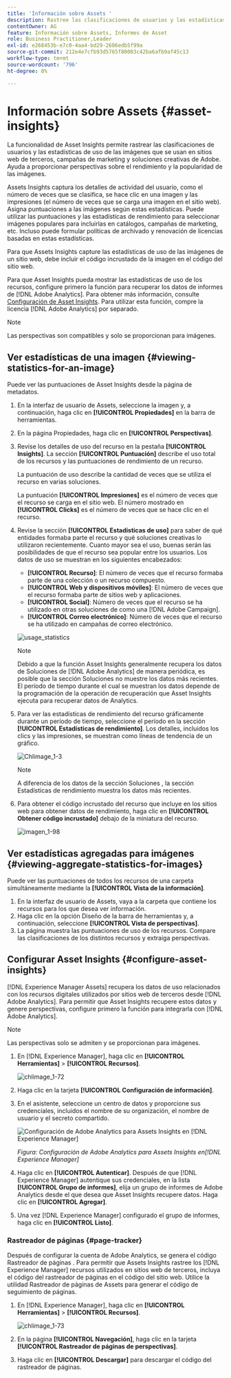 ```yaml
---
title: 'Información sobre Assets '
description: Rastree las clasificaciones de usuarios y las estadísticas de uso de las imágenes que se utilizan en sitios web de terceros, campañas de marketing y las soluciones creativas del Adobe.
contentOwner: AG
feature: Información sobre Assets, Informes de Asset
role: Business Practitioner,Leader
exl-id: e268453b-e7c0-4aa4-bd29-2686edb5f99a
source-git-commit: 212e4e7cfb93d5765f80003c42ba6afb9af45c13
workflow-type: tm+mt
source-wordcount: '796'
ht-degree: 8%

---
```


# Información sobre Assets {#asset-insights}

La funcionalidad de Asset Insights permite rastrear las clasificaciones de usuarios y las estadísticas de uso de las imágenes que se usan en sitios web de terceros, campañas de marketing y soluciones creativas de Adobe. Ayuda a proporcionar perspectivas sobre el rendimiento y la popularidad de las imágenes.

Assets Insights captura los detalles de actividad del usuario, como el número de veces que se clasifica, se hace clic en una imagen y las impresiones (el número de veces que se carga una imagen en el sitio web). Asigna puntuaciones a las imágenes según estas estadísticas. Puede utilizar las puntuaciones y las estadísticas de rendimiento para seleccionar imágenes populares para incluirlas en catálogos, campañas de marketing, etc. Incluso puede formular políticas de archivado y renovación de licencias basadas en estas estadísticas.

Para que Assets Insights capture las estadísticas de uso de las imágenes de un sitio web, debe incluir el código incrustado de la imagen en el código del sitio web.

Para que Asset Insights pueda mostrar las estadísticas de uso de los recursos, configure primero la función para recuperar los datos de informes de [!DNL Adobe Analytics]. Para obtener más información, consulte [Configuración de Asset Insights](#configure-asset-insights). Para utilizar esta función, compre la licencia [!DNL Adobe Analytics] por separado.

>[!NOTE]
>
>Las perspectivas son compatibles y solo se proporcionan para imágenes.

## Ver estadísticas de una imagen {#viewing-statistics-for-an-image}

Puede ver las puntuaciones de Asset Insights desde la página de metadatos.

1. En la interfaz de usuario de Assets, seleccione la imagen y, a continuación, haga clic en **[!UICONTROL Propiedades]** en la barra de herramientas.
1. En la página Propiedades, haga clic en **[!UICONTROL Perspectivas]**.
1. Revise los detalles de uso del recurso en la pestaña **[!UICONTROL Insights]**. La sección **[!UICONTROL Puntuación]** describe el uso total de los recursos y las puntuaciones de rendimiento de un recurso.

   La puntuación de uso describe la cantidad de veces que se utiliza el recurso en varias soluciones.

   La puntuación **[!UICONTROL Impresiones]** es el número de veces que el recurso se carga en el sitio web. El número mostrado en **[!UICONTROL Clicks]** es el número de veces que se hace clic en el recurso.

1. Revise la sección **[!UICONTROL Estadísticas de uso]** para saber de qué entidades formaba parte el recurso y qué soluciones creativas lo utilizaron recientemente. Cuanto mayor sea el uso, buenas serán las posibilidades de que el recurso sea popular entre los usuarios. Los datos de uso se muestran en los siguientes encabezados:

   * **[!UICONTROL Recurso]**: El número de veces que el recurso formaba parte de una colección o un recurso compuesto.
   * **[!UICONTROL Web y dispositivos móviles]**: El número de veces que el recurso formaba parte de sitios web y aplicaciones.
   * **[!UICONTROL Social]**: Número de veces que el recurso se ha utilizado en otras soluciones de como una  [!DNL Adobe Campaign].
   * **[!UICONTROL Correo electrónico]**: Número de veces que el recurso se ha utilizado en campañas de correo electrónico.

   ![usage_statistics](assets/usage_statistics.png)

   >[!NOTE]
   >
   >Debido a que la función Asset Insights generalmente recupera los datos de Soluciones de [!DNL Adobe Analytics] de manera periódica, es posible que la sección Soluciones no muestre los datos más recientes. El período de tiempo durante el cual se muestran los datos depende de la programación de la operación de recuperación que Asset Insights ejecuta para recuperar datos de Analytics.

1. Para ver las estadísticas de rendimiento del recurso gráficamente durante un período de tiempo, seleccione el período en la sección **[!UICONTROL Estadísticas de rendimiento]**. Los detalles, incluidos los clics y las impresiones, se muestran como líneas de tendencia de un gráfico.

   ![Chlimage_1-3](assets/chlimage_1-3.jpeg)

   >[!NOTE]
   >
   >A diferencia de los datos de la sección Soluciones , la sección Estadísticas de rendimiento muestra los datos más recientes.

1. Para obtener el código incrustado del recurso que incluye en los sitios web para obtener datos de rendimiento, haga clic en **[!UICONTROL Obtener código incrustado]** debajo de la miniatura del recurso. <!-- For more information on how to include your Embed code in third-party web pages, see [Using Page Tracker and Embed code in web pages](/help/assets/use-page-tracker.md). -->

   ![imagen_1-98](assets/chlimage_1-98.png)

## Ver estadísticas agregadas para imágenes {#viewing-aggregate-statistics-for-images}

Puede ver las puntuaciones de todos los recursos de una carpeta simultáneamente mediante la **[!UICONTROL Vista de la información]**.

1. En la interfaz de usuario de Assets, vaya a la carpeta que contiene los recursos para los que desea ver información.
1. Haga clic en la opción Diseño de la barra de herramientas y, a continuación, seleccione **[!UICONTROL Vista de perspectivas]**.
1. La página muestra las puntuaciones de uso de los recursos. Compare las clasificaciones de los distintos recursos y extraiga perspectivas.

<!-- TBD: Commenting as Web Console is not available. Document the appropriate OSGi config method if available in CS.

## Schedule background job {#scheduling-background-job}

Asset Insights fetches usage data for assets from Adobe Analytics report suites in a periodic manner. By default, Asset Insights runs a background job every 24 hours at 2 AM to the fetch data. However, you can modify both the frequency and the time by configuring the **[!UICONTROL Adobe CQ DAM Asset Performance Report Sync Job]** service from the web console.

1. Click the [!DNL Experience Manager] logo, and go to **[!UICONTROL Tools]** > **[!UICONTROL Operations]** > **[!UICONTROL Web Console]**.
1. Open the **[!UICONTROL Adobe CQ DAM Asset Performance Report Sync Job]** service configuration.

   ![chlimage_1-99](assets/chlimage_1-99.png)

1. Specify the desired scheduler frequency and the start time for the job in the property scheduler expression. Save the changes.
-->

## Configurar Asset Insights {#configure-asset-insights}

[!DNL Experience Manager Assets] recupera los datos de uso relacionados con los recursos digitales utilizados por sitios web de terceros desde  [!DNL Adobe Analytics]. Para permitir que Asset Insights recupere estos datos y genere perspectivas, configure primero la función para integrarla con [!DNL Adobe Analytics].

>[!NOTE]
>
>Las perspectivas solo se admiten y se proporcionan para imágenes.

1. En [!DNL Experience Manager], haga clic en **[!UICONTROL Herramientas]** > **[!UICONTROL Recursos]**.

   ![chlimage_1-72](assets/chlimage_1-72.png)

1. Haga clic en la tarjeta **[!UICONTROL Configuración de información]**.
1. En el asistente, seleccione un centro de datos y proporcione sus credenciales, incluidos el nombre de su organización, el nombre de usuario y el secreto compartido.

   ![Configuración de Adobe Analytics para Assets Insights en  [!DNL Experience Manager]](assets/insights_config2.png)

   *Figura: Configuración de Adobe Analytics para Assets Insights en[!DNL Experience Manager]*

1. Haga clic en **[!UICONTROL Autenticar]**. Después de que [!DNL Experience Manager] autentique sus credenciales, en la lista **[!UICONTROL Grupo de informes]**, elija un grupo de informes de Adobe Analytics desde el que desea que Asset Insights recupere datos. Haga clic en **[!UICONTROL Agregar]**.
1. Una vez [!DNL Experience Manager] configurado el grupo de informes, haga clic en **[!UICONTROL Listo]**.

### Rastreador de páginas {#page-tracker}

Después de configurar la cuenta de Adobe Analytics, se genera el código Rastreador de páginas . Para permitir que Assets Insights rastree los [!DNL Experience Manager] recursos utilizados en sitios web de terceros, incluya el código del rastreador de páginas en el código del sitio web. Utilice la utilidad Rastreador de páginas de Assets para generar el código de seguimiento de páginas. <!--  For more information on how to include your Page Tracker code in third-party web pages, see [Using Page Tracker and Embed code in web pages](/help/assets/use-page-tracker.md). -->

1. En [!DNL Experience Manager], haga clic en **[!UICONTROL Herramientas]** > **[!UICONTROL Recursos]**.

   ![chlimage_1-73](assets/chlimage_1-73.png)

1. En la página **[!UICONTROL Navegación]**, haga clic en la tarjeta **[!UICONTROL Rastreador de páginas de perspectivas]**.
1. Haga clic en **[!UICONTROL Descargar]** para descargar el código del rastreador de páginas.

<!--

## Using demo package for Asset Insights {#using-demo-package-for-asset-insights}

Using the demo package, you can enable Adobe Asset Insights to capture data from and generate insights for a sample web page.

1. Configure Asset Insights using the instructions in [Configure Asset Insights](#configure-asset-insights).
1. Download the sample [!DNL Experience Manager Assets] package from below and install the package from CRXDE package manager.

   [Get File](assets/insightsdemo.zip)

1. Download the ZIP file containing the sample web page from below and extract on your local file system.

   [Get File](assets/demosite.zip)

1. Click the web page to open it in the web browser.

   >[!CAUTION]
   >
   >Web Page is configured to load asset from the localhost server . In case your server is running somewhere else change server address from localhost to server address in the HTML content of the web page.

   >[!NOTE]
   >
   >The external web page can be in [!DNL Experience Manager] itself.

-->
